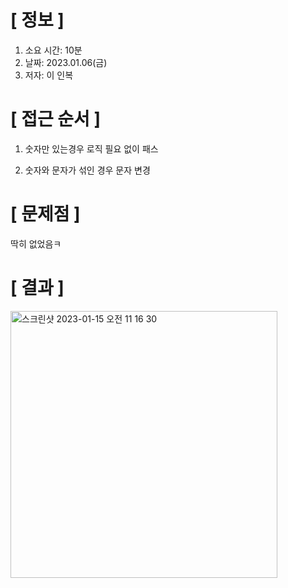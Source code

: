 # **[ 정보 ]**
1. 소요 시간: 10분
2. 날짜: 2023.01.06(금)
3. 저자: 이 인복

# **[ 접근 순서 ]**
1. 숫자만 있는경우 로직 필요 없이 패스


2. 숫자와 문자가 섞인 경우 문자 변경

# **[ 문제점 ]**
딱히 없었음ㅋ
 
# **[ 결과 ]**
<img width="427" alt="스크린샷 2023-01-15 오전 11 16 30" src="https://user-images.githubusercontent.com/59809278/212519494-c28b24e8-f6c0-4ae7-8c03-af06246e763e.png">
